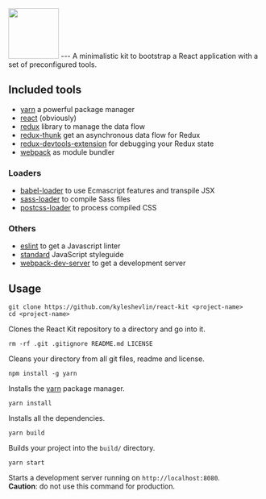 <img src="http://i.imgur.com/b5Ole4s.png" height="100" />
---
A minimalistic kit to bootstrap a React application with a set of preconfigured tools.

## Included tools
- [yarn](https://github.com/yarnpkg/yarn) a powerful package manager
- [react](https://facebook.github.io/react/) (obviously)
- [redux](http://redux.js.org/) library to manage the data flow
- [redux-thunk](https://github.com/gaearon/redux-thunk) get an asynchronous data flow for Redux
- [redux-devtools-extension](https://github.com/zalmoxisus/redux-devtools-extension) for debugging your Redux state
- [webpack](https://webpack.github.io/docs/) as module bundler

### Loaders
- [babel-loader](https://github.com/babel/babel-loader) to use Ecmascript features and transpile JSX
- [sass-loader](https://github.com/jtangelder/sass-loader) to compile Sass files
- [postcss-loader](https://github.com/postcss/postcss-loader) to process compiled CSS

### Others
- [eslint](http://eslint.org/) to get a Javascript linter
- [standard](https://github.com/feross/standard) JavaScript styleguide
- [webpack-dev-server](https://webpack.github.io/docs/webpack-dev-server.html) to get a development server

## Usage
```
git clone https://github.com/kyleshevlin/react-kit <project-name>
cd <project-name>
```
Clones the React Kit repository to a directory and go into it.

```
rm -rf .git .gitignore README.md LICENSE
```
Cleans your directory from all git files, readme and license.

```
npm install -g yarn
```
Installs the [yarn](https://github.com/yarnpkg/yarn) package manager.

```
yarn install
```
Installs all the dependencies.

```
yarn build
```
Builds your project into the `build/` directory.

```
yarn start
```
Starts a development server running on `http://localhost:8080`.  
**Caution**: do not use this command for production.

